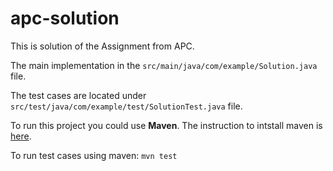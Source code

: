 # apc-solution

This is solution of the Assignment from APC. 

The main implementation in the `src/main/java/com/example/Solution.java` file.

The test cases are located under `src/test/java/com/example/test/SolutionTest.java` file.

To run this project you could use **Maven**. The instruction to intstall maven is [here](https://maven.apache.org/install.html).

To run test cases using maven: `mvn test`

